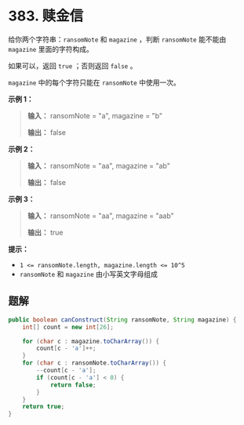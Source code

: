 # 383. 赎金信

给你两个字符串：`ransomNote` 和 `magazine` ，判断 `ransomNote` 能不能由 `magazine` 里面的字符构成。

如果可以，返回 `true` ；否则返回 `false` 。

`magazine` 中的每个字符只能在 `ransomNote` 中使用一次。

**示例 1：**

> **输入：** ransomNote = "a", magazine = "b"
> 
> **输出：** false
>

**示例 2：**

> **输入：** ransomNote = "aa", magazine = "ab"
> 
> **输出：** false
>

**示例 3：**

> **输入：** ransomNote = "aa", magazine = "aab"
> 
> **输出：** true
>

**提示：**

*   `1 <= ransomNote.length, magazine.length <= 10^5`
*   `ransomNote` 和 `magazine` 由小写英文字母组成  

## 题解

```java
public boolean canConstruct(String ransomNote, String magazine) {
    int[] count = new int[26];

    for (char c : magazine.toCharArray()) {
        count[c - 'a']++;
    }
    for (char c : ransomNote.toCharArray()) {
        --count[c - 'a'];
        if (count[c - 'a'] < 0) {
            return false;
        }
    }
    return true;
}
```